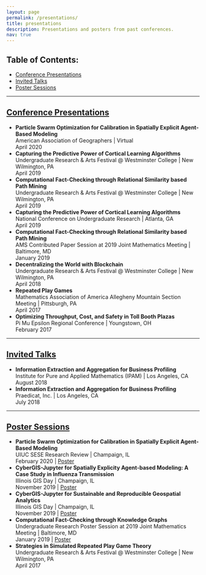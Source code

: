 ```yaml
---
layout: page
permalink: /presentations/
title: presentations
description: Presentations and posters from past conferences.
nav: true
---
```


<!-- For now, this page is assumed to be a static description of your courses. You can convert it to a collection similar to `_projects/` so that you can have a dedicated page for each course.

Organize your courses by years, topics, or universities, however you like!
-->

## Table of Contents:

* [Conference Presentations](#conf-talks)
* [Invited Talks](#inv-talks)
* [Poster Sessions](#posters)

<a id="conf-talks" />

***

## [Conference Presentations](#conf-talks)

* **Particle Swarm Optimization for Calibration in Spatially Explicit Agent-Based Modeling**  
American Association of Geographers | Virtual  
April 2020  
* **Capturing the Predictive Power of Cortical Learning Algorithms**  
Undergraduate Research & Arts Festival @ Westminster College | New Wilmington, PA  
April 2019
* **Computational Fact-Checking through Relational Similarity based Path Mining**  
Undergraduate Research & Arts Festival @ Westminster College | New Wilmington, PA  
April 2019
* **Capturing the Predictive Power of Cortical Learning Algorithms**  
National Conference on Undergraduate Research | Atlanta, GA  
April 2019
* **Computational Fact-Checking through Relational Similarity based Path Mining**  
AMS Contributed Paper Session at 2019 Joint Mathematics Meeting | Baltimore, MD  
January 2019
* **Decentralizing the World with Blockchain**  
Undergraduate Research & Arts Festival @ Westminster College | New Wilmington, PA  
April 2018
* **Repeated Play Games**  
Mathematics Association of America Allegheny Mountain Section Meeting | Pittsburgh, PA  
April 2017
* **Optimizing Throughput, Cost, and Safety in Toll Booth Plazas**  
Pi Mu Epsilon Regional Conference | Youngstown, OH   
February 2017

<a id="inv-talks" />

***

## [Invited Talks](#inv-talks)

* **Information Extraction and Aggregation for Business Profiling**  
Institute for Pure and Applied Mathematics (IPAM) | Los Angeles, CA  
August 2018
* **Information Extraction and Aggregation for Business Profiling**  
Praedicat, Inc. | Los Angeles, CA  
July 2018

<a id="posters" />

***

## [Poster Sessions](#posters)

* **Particle Swarm Optimization for Calibration in Spatially Explicit Agent-Based Modeling**  
UIUC SESE Research Review | Champaign, IL  
February 2020 | [Poster](/assets/pdf/SESEReview-11022020.pdf)
* **CyberGIS-Jupyter for Spatially Explicity Agent-based Modeling: A Case Study in Influenza Transmission**  
Illinois GIS Day | Champaign, IL  
November 2019 | [Poster](/assets/pdf/GISDay2019Poster-Spatial.pdf)
* **CyberGIS-Jupyter for Sustainable and Reproducible Geospatial Analytics**  
Illinois GIS Day | Champaign, IL  
November 2019 | [Poster](/assets/pdf/GISDay2019Poster-Algo.pdf)
* **Computational Fact-Checking through Knowledge Graphs**  
Undergraduate Research Poster Session at 2019 Joint Mathematics Meeting | Baltimore, MD  
January 2019 | [Poster](/assets/pdf/JMM2019Poster.pdf)
* **Strategies in Simulated Repeated Play Game Theory**  
Undergraduate Research & Arts Festival @ Westminster College | New Wilmington, PA  
April 2017
